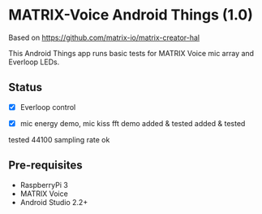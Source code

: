 MATRIX-Voice Android Things (1.0)
=====================================

Based on https://github.com/matrix-io/matrix-creator-hal

This Android Things app runs basic tests for MATRIX Voice  mic array and Everloop LEDs.

Status
------

- [X] Everloop control
- [X] mic energy demo, mic kiss fft demo added & tested added & tested 


tested 44100 sampling rate ok

Pre-requisites
--------------

- RaspberryPi 3
- MATRIX Voice
- Android Studio 2.2+
